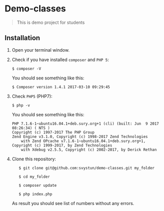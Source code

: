 # Demo-classes
> This is demo project for students

## Installation

1. Open your terminal window.
2. Check if you have installed `composer` and `PHP 5`:

    ``` 
    $ composer -V 
    ```
    You should see something like this:
    ``` 
    $ Composer version 1.4.1 2017-03-10 09:29:45
    ```
3. Check `PHP5` (PHP7):
    ``` 
    $ php -v 
    ```
    You should see something like this:
    ``` 
    PHP 7.1.6-1~ubuntu16.04.1+deb.sury.org+1 (cli) (built: Jun  9 2017 08:26:34) ( NTS )
    Copyright (c) 1997-2017 The PHP Group
    Zend Engine v3.1.0, Copyright (c) 1998-2017 Zend Technologies
        with Zend OPcache v7.1.6-1~ubuntu16.04.1+deb.sury.org+1, Copyright (c) 1999-2017, by Zend Technologies
        with Xdebug v2.5.5, Copyright (c) 2002-2017, by Derick Rethan
    ```

4. Clone this repository:
    ```
       $ git clone git@github.com:svystun/demo-classes.git my_folder
       
       $ cd my_folder
       
       $ composer update
       
       $ php index.php
    ```
    As result you should see list of numbers without any errors.